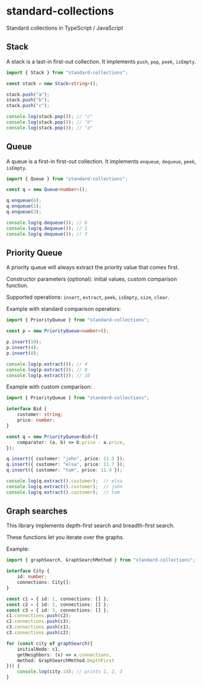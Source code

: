 # standard-collections
Standard collections in TypeScript / JavaScript

## Stack

A stack is a last-in first-out collection.
It implements `push`, `pop`, `peek`, `isEmpty`.

```typescript
import { Stack } from "standard-collections";

const stack = new Stack<string>();

stack.push("a");
stack.push("b");
stack.push("c");

console.log(stack.pop()); // "c"
console.log(stack.pop()); // "b"
console.log(stack.pop()); // "a"
```

## Queue

A queue is a first-in first-out collection.
It implements `enqueue`, `dequeue`, `peek`, `isEmpty`.

```typescript
import { Queue } from "standard-collections";

const q = new Queue<number>();

q.enqueue(6);
q.enqueue(1);
q.enqueue(3);

console.log(q.dequeue()); // 6
console.log(q.dequeue()); // 1
console.log(q.dequeue()); // 3
```

## Priority Queue

A priority queue will always extract the priority value that comes first.

Constructor parameters (optional): initial values, custom comparison function.

Supported operations: `insert`, `extract`, `peek`, `isEmpty`, `size`, `clear`.

Example with standard comparison operators:

```typescript
import { PriorityQueue } from "standard-collections";

const p = new PriorityQueue<number>();

p.insert(10);
p.insert(4);
p.insert(8);

console.log(p.extract()); // 4
console.log(p.extract()); // 8
console.log(p.extract()); // 10
```

Example with custom comparison:

```typescript
import { PriorityQueue } from "standard-collections";

interface Bid {
    customer: string;
    price: number;
}

const q = new PriorityQueue<Bid>({
    comparator: (a, b) => b.price - a.price,
});

q.insert({ customer: "john", price: 11.5 });
q.insert({ customer: "elsa", price: 11.7 });
q.insert({ customer: "tom", price: 11.4 });

console.log(q.extract().customer);  // elsa
console.log(q.extract().customer);  // john
console.log(q.extract().customer);  // tom
```

## Graph searches

This library implements depth-first search and breadth-first search.

These functions let you iterate over the graphs.

Example:

```typescript
import { graphSearch, GraphSearchMethod } from "standard-collections";

interface City {
    id: number;
    connections: City[];
}

const c1 = { id: 1, connections: [] };
const c2 = { id: 2, connections: [] };
const c3 = { id: 3, connections: [] };
c1.connections.push(c2);
c2.connections.push(c3);
c3.connections.push(c1);
c3.connections.push(c2);

for (const city of graphSearch({
    initialNode: c1,
    getNeighbors: (x) => x.connections,
    method: GraphSearchMethod.DepthFirst
})) {
    console.log(city.id); // prints 1, 2, 3
}
```